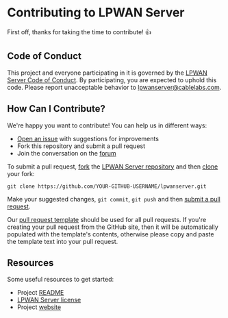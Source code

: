 # Contributing to LPWAN Server

First off, thanks for taking the time to contribute! :+1:

## Code of Conduct

This project and everyone participating in it is governed by the
[LPWAN Server Code of Conduct][1]. By participating, you are
expected to uphold this code. Please report unacceptable behavior to
[lpwanserver@cablelabs.com][2].

[1]: CODE_OF_CONDUCT.md
[2]: mailto:lpwanserver@cablelabs.com

## How Can I Contribute?

We're happy you want to contribute! You can help us in different ways:

- [Open an issue][3] with suggestions for improvements
- Fork this repository and submit a pull request
- Join the conversation on the [forum][5]

[3]: https://github.com/cablelabs/lpwanserver/issues
[5]: http://forum.lpwanserver.com/

To submit a pull request, [fork][6] the [LPWAN Server repository][7] and then
[clone][8] your fork:

```
git clone https://github.com/YOUR-GITHUB-USERNAME/lpwanserver.git
```

[6]: https://help.github.com/articles/fork-a-repo/
[7]: https://github.com/cablelabs/lpwanserver
[8]: https://help.github.com/articles/cloning-a-repository/

Make your suggested changes, `git commit`, `git push` and then [submit a pull request][9].

[9]: https://github.com/cablelabs/lpwanserver/compare

Our [pull request template][13] should be used for all pull requests. If you're
creating your pull request from the GitHub site, then it will be automatically
populated with the template's contents, otherwise please copy and paste the
template text into your pull request.

[13]: PULL_REQUEST_TEMPLATE.md

## Resources

Some useful resources to get started:
- Project [README][10]
- [LPWAN Server license][11]
- Project [website][12]

[10]: ../README.md
[11]: LICENSE
[12]: http://lpwanserver.com/

